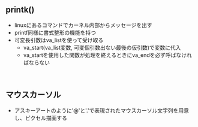 ## printk()
- linuxにあるコマンドでカーネル内部からメッセージを出す
- printf同様に書式整形の機能を持つ
- 可変長引数はva_listを使って受け取る
    - va_start(va_list変数, 可変個引数出ない最後の仮引数)で変数に代入
    - va_startを使用した関数が処理を終えるときにva_endを必ず呼ばなければならない

<br>

## マウスカーソル
- アスキーアートのように'@'と'.'で表現されたマウスカーソル文字列を用意し、ピクセル描画する

<br>

